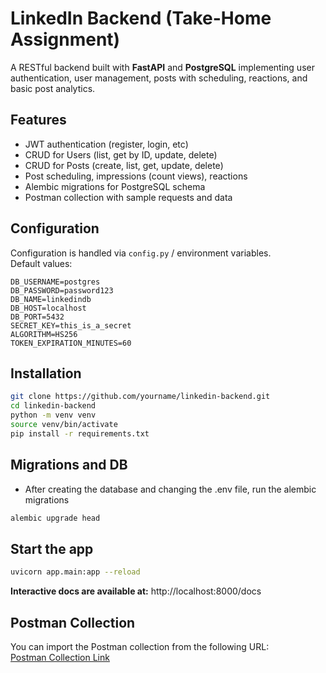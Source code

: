 # LinkedIn Backend (Take-Home Assignment)

A RESTful backend built with **FastAPI** and **PostgreSQL** implementing user authentication, user management, posts with scheduling, reactions, and basic post analytics.

## Features
- JWT authentication (register, login, etc)
- CRUD for Users (list, get by ID, update, delete)
- CRUD for Posts (create, list, get, update, delete)
- Post scheduling, impressions (count views), reactions
- Alembic migrations for PostgreSQL schema
- Postman collection with sample requests and data


## Configuration
Configuration is handled via `config.py` / environment variables.  
Default values:

```env
DB_USERNAME=postgres
DB_PASSWORD=password123
DB_NAME=linkedindb
DB_HOST=localhost
DB_PORT=5432
SECRET_KEY=this_is_a_secret
ALGORITHM=HS256
TOKEN_EXPIRATION_MINUTES=60
```

## Installation
```bash
git clone https://github.com/yourname/linkedin-backend.git
cd linkedin-backend
python -m venv venv
source venv/bin/activate 
pip install -r requirements.txt
```

## Migrations and DB
- After creating the database and changing the .env file, run the alembic migrations
```bash
alembic upgrade head
```

## Start the app
```bash
uvicorn app.main:app --reload
```

**Interactive docs are available at:** http://localhost:8000/docs

## Postman Collection
You can import the Postman collection from the following URL:  
[Postman Collection Link](https://www.postman.com/just-me-3110/linkedin-analytics-api/collection/sz2hc98/api?action=share&creator=40067502)